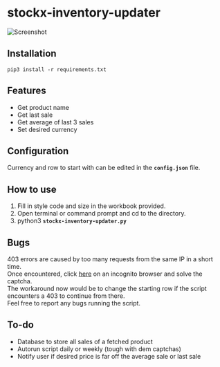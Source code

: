 # stockx-inventory-updater

![Screenshot](https://i.imgur.com/FsZhTF3.png)

## Installation
```
pip3 install -r requirements.txt
```
## Features
* Get product name
* Get last sale
* Get average of last 3 sales
* Set desired currency

## Configuration
Currency and row to start with can be edited in the **`config.json`** file.

## How to use
1. Fill in style code and size in the workbook provided.
2. Open terminal or command prompt and cd to the directory.
3. python3 **`stockx-inventory-updater.py`**

## Bugs
403 errors are caused by too many requests from the same IP in a short time. \
Once encountered, click [here](https://stockx.com/api/browse?) on an incognito browser and solve the captcha. \
The workaround now would be to change the starting row if the script encounters a 403 to continue from there. \
Feel free to report any bugs running the script.

## To-do
* Database to store all sales of a fetched product
* Autorun script daily or weekly (tough with dem captchas)
* Notify user if desired price is far off the average sale or last sale